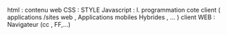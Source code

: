 html : contenu web
CSS : STYLE
Javascript : l. programmation cote client ( applications /sites web , Applications mobiles Hybrides , ... )
client WEB : Navigateur (cc , FF,...)
